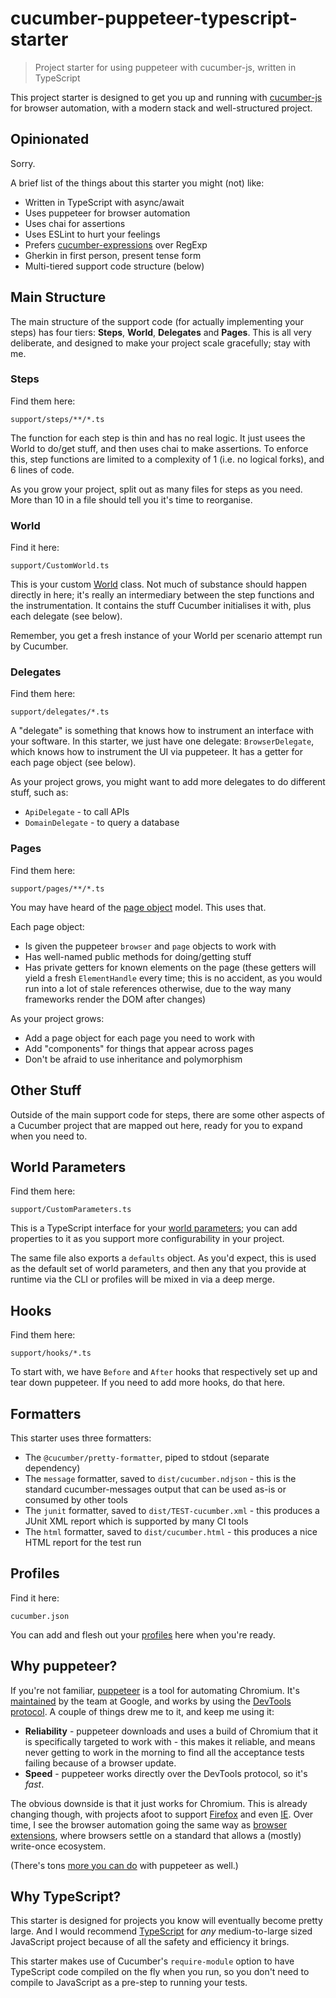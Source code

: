 # cucumber-puppeteer-typescript-starter

> Project starter for using puppeteer with cucumber-js, written in TypeScript

This project starter is designed to get you up and running with [cucumber-js](https://github.com/cucumber/cucumber-js) for browser automation, with a modern stack and well-structured project.

## Opinionated

Sorry.

A brief list of the things about this starter you might (not) like:

- Written in TypeScript with async/await
- Uses puppeteer for browser automation
- Uses chai for assertions
- Uses ESLint to hurt your feelings
- Prefers [cucumber-expressions](https://cucumber.io/docs/cucumber/cucumber-expressions/) over RegExp
- Gherkin in first person, present tense form
- Multi-tiered support code structure (below)

## Main Structure

The main structure of the support code (for actually implementing your steps) has four tiers: **Steps**, **World**, **Delegates** and **Pages**. This is all very deliberate, and designed to make your project scale gracefully; stay with me.

### Steps

Find them here:

```
support/steps/**/*.ts
```

The function for each step is thin and has no real logic. It just usees the World to do/get stuff, and then uses chai to make assertions. To enforce this, step functions are limited to a complexity of 1 (i.e. no logical forks), and 6 lines of code.

As you grow your project, split out as many files for steps as you need. More than 10 in a file should tell you it's time to reorganise.

### World

Find it here:

```
support/CustomWorld.ts
```

This is your custom [World](https://github.com/cucumber/cucumber-js/blob/master/docs/support_files/world.md) class. Not much of substance should happen directly in here; it's really an intermediary between the step functions and the instrumentation. It contains the stuff Cucumber initialises it with, plus each delegate (see below).

Remember, you get a fresh instance of your World per scenario attempt run by Cucumber.

### Delegates

Find them here:

```
support/delegates/*.ts
```

A "delegate" is something that knows how to instrument an interface with your software. In this starter, we just have one delegate: `BrowserDelegate`, which knows how to instrument the UI via puppeteer. It has a getter for each page object (see below).

As your project grows, you might want to add more delegates to do different stuff, such as:

- `ApiDelegate` - to call APIs
- `DomainDelegate` - to query a database

### Pages

Find them here:

```
support/pages/**/*.ts
```

You may have heard of the [page object](https://martinfowler.com/bliki/PageObject.html) model. This uses that.

Each page object:

- Is given the puppeteer `browser` and `page` objects to work with
- Has well-named public methods for doing/getting stuff
- Has private getters for known elements on the page (these getters will yield a fresh `ElementHandle` every time; this is no accident, as you would run into a lot of stale references otherwise, due to the way many frameworks render the DOM after changes)

As your project grows:

- Add a page object for each page you need to work with
- Add "components" for things that appear across pages
- Don't be afraid to use inheritance and polymorphism

## Other Stuff

Outside of the main support code for steps, there are some other aspects of a Cucumber project that are mapped out here, ready for you to expand when you need to.

## World Parameters

Find them here:

```
support/CustomParameters.ts
```

This is a TypeScript interface for your [world parameters](https://github.com/cucumber/cucumber-js/blob/master/docs/cli.md#world-parameters); you can add properties to it as you support more configurability in your project. 

The same file also exports a `defaults` object. As you'd expect, this is used as the default set of world parameters, and then any that you provide at runtime via the CLI or profiles will be mixed in via a deep merge.

## Hooks

Find them here:

```
support/hooks/*.ts
```

To start with, we have `Before` and `After` hooks that respectively set up and tear down puppeteer. If you need to add more hooks, do that here.

## Formatters

This starter uses three formatters:
- The `@cucumber/pretty-formatter`, piped to stdout (separate dependency)
- The `message` formatter, saved to `dist/cucumber.ndjson` - this is the standard cucumber-messages output that can be used as-is or consumed by other tools
- The `junit` formatter, saved to `dist/TEST-cucumber.xml` - this produces a JUnit XML report which is supported by many CI tools
- The `html` formatter, saved to `dist/cucumber.html` - this produces a nice HTML report for the test run

## Profiles

Find it here:

```
cucumber.json
```

You can add and flesh out your [profiles](https://github.com/cucumber/cucumber-js/blob/master/docs/cli.md#profiles) here when you're ready.

## Why puppeteer?

If you're not familiar, [puppeteer](https://pptr.dev/) is a tool for automating Chromium. It's [maintained](https://github.com/puppeteer/puppeteer) by the team at Google, and works by using the [DevTools protocol](https://chromedevtools.github.io/devtools-protocol/). A couple of things drew me to it, and keep me using it:

- **Reliability** - puppeteer downloads and uses a build of Chromium that it is specifically targeted to work with - this makes it reliable, and means never getting to work in the morning to find all the acceptance tests failing because of a browser update.
- **Speed** - puppeteer works directly over the DevTools protocol, so it's _fast_.

The obvious downside is that it just works for Chromium. This is already changing though, with projects afoot to support [Firefox](https://github.com/puppeteer/puppeteer/tree/master/experimental/puppeteer-firefox) and even [IE](https://github.com/TechQuery/Puppeteer-IE). Over time, I see the browser automation going the same way as [browser extensions](https://developer.mozilla.org/en-US/docs/Mozilla/Add-ons/WebExtensions), where browsers settle on a standard that allows a (mostly) write-once ecosystem.

(There's tons [more you can do](https://github.com/transitive-bullshit/awesome-puppeteer) with puppeteer as well.)

## Why TypeScript?

This starter is designed for projects you know will eventually become pretty large. And I would recommend [TypeScript](https://www.typescriptlang.org/) for _any_ medium-to-large sized JavaScript project because of all the safety and efficiency it brings.

This starter makes use of Cucumber's `require-module` option to have TypeScript code compiled on the fly when you run, so you don't need to compile to JavaScript as a pre-step to running your tests.
